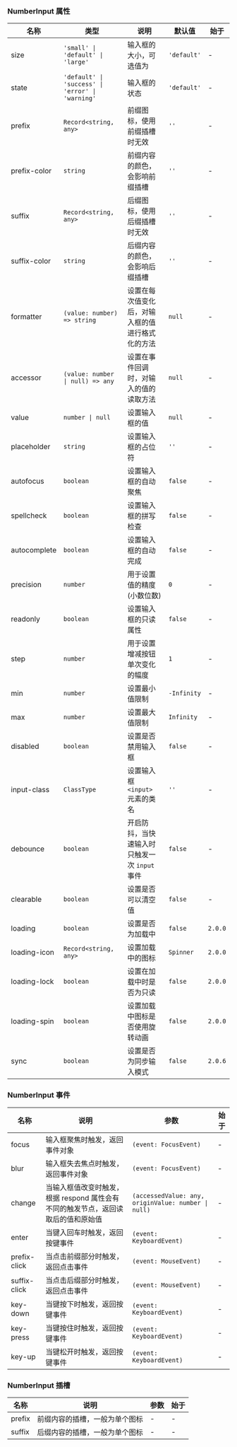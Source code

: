### NumberInput 属性

| 名称         | 类型                                             | 说明                                             | 默认值      | 始于    |
| ------------ | ------------------------------------------------ | ------------------------------------------------ | ----------- | ------- |
| size         | `'small' \| 'default' \| 'large'`                | 输入框的大小，可选值为                           | `'default'` | -       |
| state        | `'default' \| 'success' \| 'error' \| 'warning'` | 输入框的状态                                     | `'default'` | -       |
| prefix       | `Record<string, any>`                            | 前缀图标，使用前缀插槽时无效                     | `''`        | -       |
| prefix-color | `string`                                         | 前缀内容的颜色，会影响前缀插槽                   | `''`        | -       |
| suffix       | `Record<string, any>`                            | 后缀图标，使用后缀插槽时无效                     | `''`        | -       |
| suffix-color | `string`                                         | 后缀内容的颜色，会影响后缀插槽                   | `''`        | -       |
| formatter    | `(value: number) => string`                      | 设置在每次值变化后，对输入框的值进行格式化的方法 | `null`      | -       |
| accessor     | `(value: number \| null) => any`                 | 设置在事件回调时，对输入的值的读取方法           | `null`      | -       |
| value        | `number \| null`                                 | 设置输入框的值                                   | `null`      | -       |
| placeholder  | `string`                                         | 设置输入框的占位符                               | `''`        | -       |
| autofocus    | `boolean`                                        | 设置输入框的自动聚焦                             | `false`     | -       |
| spellcheck   | `boolean`                                        | 设置输入框的拼写检查                             | `false`     | -       |
| autocomplete | `boolean`                                        | 设置输入框的自动完成                             | `false`     | -       |
| precision    | `number`                                         | 用于设置值的精度 (小数位数)                      | `0`         | -       |
| readonly     | `boolean`                                        | 设置输入框的只读属性                             | `false`     | -       |
| step         | `number`                                         | 用于设置增减按钮单次变化的幅度                   | `1`         | -       |
| min          | `number`                                         | 设置最小值限制                                   | `-Infinity` | -       |
| max          | `number`                                         | 设置最大值限制                                   | `Infinity`  | -       |
| disabled     | `boolean`                                        | 设置是否禁用输入框                               | `false`     | -       |
| input-class  | `ClassType`                                      | 设置输入框 `<input>` 元素的类名                  | `''`        | -       |
| debounce     | `boolean`                                        | 开启防抖，当快速输入时只触发一次 `input` 事件    | `false`     | -       |
| clearable    | `boolean`                                        | 设置是否可以清空值                               | `false`     | -       |
| loading      | `boolean`                                        | 设置是否为加载中                                 | `false`     | `2.0.0` |
| loading-icon | `Record<string, any>`                            | 设置加载中的图标                                 | `Spinner`   | `2.0.0` |
| loading-lock | `boolean`                                        | 设置在加载中时是否为只读                         | `false`     | `2.0.0` |
| loading-spin | `boolean`                                        | 设置加载中图标是否使用旋转动画                   | `false`     | `2.0.0` |
| sync         | `boolean`                                        | 设置是否为同步输入模式                           | `false`     | `2.0.6` |

### NumberInput 事件

| 名称         | 说明                                                                              | 参数                                                | 始于 |
| ------------ | --------------------------------------------------------------------------------- | --------------------------------------------------- | ---- |
| focus        | 输入框聚焦时触发，返回事件对象                                                    | `(event: FocusEvent)`                               | -    |
| blur         | 输入框失去焦点时触发，返回事件对象                                                | `(event: FocusEvent)`                               | -    |
| change       | 当输入框值改变时触发，根据 respond 属性会有不同的触发节点，返回读取后的值和原始值 | `(accessedValue: any, originValue: number \| null)` | -    |
| enter        | 当键入回车时触发，返回按键事件                                                    | `(event: KeyboardEvent)`                            | -    |
| prefix-click | 当点击前缀部分时触发，返回点击事件                                                | `(event: MouseEvent)`                               | -    |
| suffix-click | 当点击后缀部分时触发，返回点击事件                                                | `(event: MouseEvent)`                               | -    |
| key-down     | 当键按下时触发，返回按键事件                                                      | `(event: KeyboardEvent)`                            | -    |
| key-press    | 当键按住时触发，返回按键事件                                                      | `(event: KeyboardEvent)`                            | -    |
| key-up       | 当键松开时触发，返回按键事件                                                      | `(event: KeyboardEvent)`                            | -    |

### NumberInput 插槽

| 名称   | 说明                           | 参数 | 始于 |
| ------ | ------------------------------ | ---- | ---- |
| prefix | 前缀内容的插槽，一般为单个图标 | -    | -    |
| suffix | 后缀内容的插槽，一般为单个图标 | -    | -    |
